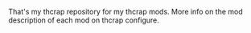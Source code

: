That's my thcrap repository for my thcrap mods. More info on the mod description of each mod on thcrap configure.

